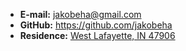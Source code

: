 - **E-mail:** [jakobeha@gmail.com](mailto:jakobeha@gmail.com)
- **GitHub:** <https://github.com/jakobeha>
- **Residence:** [West Lafayette, IN 47906](https://www.google.com/maps?q=West+Lafayette,+IN+47906&um=1&ie=UTF-8&sa=X)
